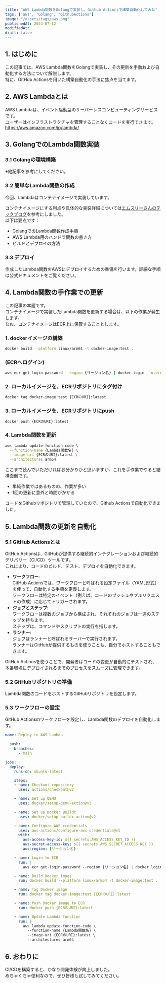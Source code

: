 ```yaml
---
title: "AWS Lambda関数をGolangで実装し、Github Actionsで構築自動化してみた"
tags: ['aws', 'Golang', 'GithubActions']
image: "/assets/tags/aws.png"
publishedAt: 2024-07-12
modifiedAt:
draft: false
---
```


## 1. はじめに
この記事では、AWS Lambda関数をGolangで実装し、その更新を手動および自動化する方法について解説します。  
特に、GitHub Actionsを用いた構築自動化の手法に焦点を当てます。  

## 2. AWS Lambdaとは
AWS Lambdaは、イベント駆動型のサーバーレスコンピューティングサービスです。  
ユーザーはインフラストラクチャを管理することなくコードを実行できます。  
https://aws.amazon.com/jp/lambda/

## 3. GolangでのLambda関数実装
### 3.1 Golangの環境構築
※他記事を参考にしてください。  

### 3.2 簡単なLambda関数の作成
今回、Lambdaはコンテナイメージで実装しています。  
  
コンテナイメージにする利点や具体的な実装詳細については[エムスリーさんのテックブログ](https://www.m3tech.blog/entry/2023/08/31/110000)を参考にしました。  
以下は要点です：
- GolangでのLambda関数作成手順
- AWS Lambda用のハンドラ関数の書き方
- ビルドとデプロイの方法

### 3.3 デプロイ
作成したLambda関数をAWSにデプロイするための準備を行います。詳細な手順は公式ドキュメントをご覧ください。

## 4. Lambda関数の手作業での更新
この記事の本題です。  
コンテナイメージで実装したLambda関数を更新する場合は、以下の作業が発生します。  
なお、コンテナイメージはECR上に保管することとします。

### 1. dockerイメージの構築
```bash
docker build --platform linux/arm64 -t docker-image:test .
```

### (ECRへログイン)
```bash
aws ecr get-login-password --region {リージョン名} | docker login --username AWS --password-stdin {ECRのURI}
```

### 2. ローカルイメージを、ECRリポジトリにタグ付け
```bash
docker tag docker-image:test {ECRのURI}:latest
```

### 3. ローカルイメージを、ECRリポジトリにpush
```bash
docker push {ECRのURI}:latest
```

### 4. Lambda関数を更新
``` bash
aws lambda update-function-code \
  --function-name {Lambda関数名} \
  --image-uri {ECRのURI}:latest \
  --architectures arm64 
```

ここまで読んでいただければお分かりかと思いますが、これを手作業でやると結構面倒です。  
- 単純作業ではあるものの、作業が多い
- 1回の更新に意外と時間がかかる

コードをGithubリポジトリで管理していたので、Github Actionsで自動化できました。  

## 5. Lambda関数の更新を自動化
### 5.1 GitHub Actionsとは
GitHub Actionsは、GitHubが提供する継続的インテグレーションおよび継続的デリバリー（CI/CD）ツールです。  
これにより、コードのビルド、テスト、デプロイを自動化できます。

- **ワークフロー**:  
  GitHub Actionsでは、ワークフローと呼ばれる設定ファイル（YAML形式）を使って、自動化する手順を定義します。  
  ワークフローは特定のイベント（例えば、コードのプッシュやプルリクエストの作成）に応じてトリガーされます。
- **ジョブとステップ**:  
  ワークフローは複数のジョブから構成され、それぞれのジョブは一連のステップを持ちます。  
  ステップは、コマンドやスクリプトの実行を指します。
- **ランナー**:  
  ジョブはランナーと呼ばれるサーバーで実行されます。  
  ランナーはGitHubが提供するものを使うことも、自分でホストすることもできます。  

GitHub Actionsを使うことで、開発者はコードの変更が自動的にテストされ、本番環境にデプロイされるまでのプロセスをスムーズに管理できます。

### 5.2 GitHubリポジトリの準備
Lambda関数のコードをホストするGitHubリポジトリを設定します。

### 5.3 ワークフローの設定
GitHub Actionsのワークフローを設定し、Lambda関数のデプロイを自動化します。

```yaml
name: Deploy to AWS Lambda

  push:
    branches:
      - main

jobs:
  deploy:
    runs-on: ubuntu-latest

    steps:
    - name: Checkout repository
      uses: actions/checkout@v2

    - name: Set up QEMU
      uses: docker/setup-qemu-action@v2

    - name: Set up Docker Buildx
      uses: docker/setup-buildx-action@v2

    - name: Configure AWS credentials
      uses: aws-actions/configure-aws-credentials@v1
      with:
        aws-access-key-id: ${{ secrets.AWS_ACCESS_KEY_ID }}
        aws-secret-access-key: ${{ secrets.AWS_SECRET_ACCESS_KEY }}
        aws-region: {リージョン名}

    - name: Login to ECR
      run: |
        aws ecr get-login-password --region {リージョン名} | docker login --username AWS --password-stdin {ECRのURI}

    - name: Build Docker image
      run: docker build --platform linux/arm64 -t docker-image:test .

    - name: Tag Docker image
      run: docker tag docker-image:test {ECRのURI}:latest

    - name: Push Docker image to ECR
      run: docker push {ECRのURI}:latest

    - name: Update Lambda function
      run: |
        aws lambda update-function-code \
          --function-name {Lambda関数名} \
          --image-uri {ECRのURI}:latest \
          --architectures arm64 
```

## 6. おわりに
CI/CDを構築すると、かなり開発体験が向上しました。  
めちゃくちゃ便利なので、ぜひ皆様も試してみてください。